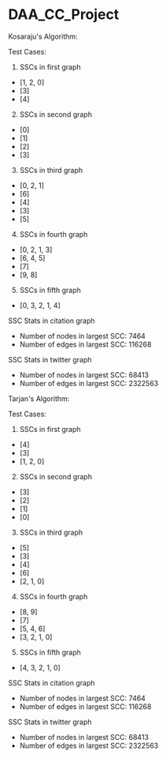 # DAA_CC_Project

Kosaraju's Algorithm:

Test Cases:
1. SSCs in first graph
* [1, 2, 0]
* [3]
* [4]
2. SSCs in second graph
* [0]
* [1]
* [2]
* [3]
3. SSCs in third graph
* [0, 2, 1]
* [6]
* [4]
* [3]
* [5]
4. SSCs in fourth graph
* [0, 2, 1, 3]
* [6, 4, 5]
* [7]
* [9, 8]
5. SSCs in fifth graph
* [0, 3, 2, 1, 4]

SSC Stats in citation graph 
* Number of nodes in largest SCC: 7464
* Number of edges in largest SCC: 116268

SSC Stats in twitter graph 
* Number of nodes in largest SCC: 68413
* Number of edges in largest SCC: 2322563

Tarjan's Algorithm:

Test Cases:
1. SSCs in first graph 
* [4]
* [3]
* [1, 2, 0]
2. SSCs in second graph 
* [3]
* [2]
* [1]
* [0]
3. SSCs in third graph 
* [5]
* [3]
* [4]
* [6]
* [2, 1, 0]
4. SSCs in fourth graph 
* [8, 9]
* [7]
* [5, 4, 6]
* [3, 2, 1, 0]
5. SSCs in fifth graph 
* [4, 3, 2, 1, 0]

SSC Stats in citation graph 
* Number of nodes in largest SCC: 7464
* Number of edges in largest SCC: 116268

SSC Stats in twitter graph 
* Number of nodes in largest SCC: 68413
* Number of edges in largest SCC: 2322563
